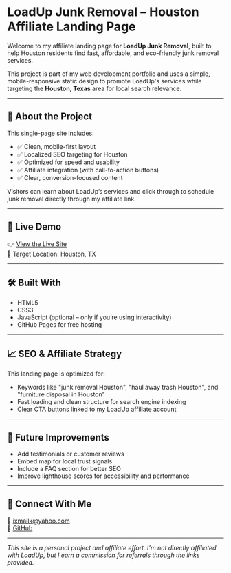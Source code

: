 # LoadUp Junk Removal – Houston Affiliate Landing Page

Welcome to my affiliate landing page for **LoadUp Junk Removal**, built to help Houston residents find fast, affordable, and eco-friendly junk removal services.

This project is part of my web development portfolio and uses a simple, mobile-responsive static design to promote LoadUp's services while targeting the **Houston, Texas** area for local search relevance.

---

## 🚛 About the Project

This single-page site includes:

- ✅ Clean, mobile-first layout
- ✅ Localized SEO targeting for Houston
- ✅ Optimized for speed and usability
- ✅ Affiliate integration (with call-to-action buttons)
- ✅ Clear, conversion-focused content

Visitors can learn about LoadUp’s services and click through to schedule junk removal directly through my affiliate link.

---

## 🔗 Live Demo

👉 [View the Live Site](https://your-username.github.io/your-repo-name/)  
📍 Target Location: Houston, TX

---

## 🛠 Built With

- HTML5
- CSS3
- JavaScript (optional – only if you’re using interactivity)
- GitHub Pages for free hosting

---

## 📈 SEO & Affiliate Strategy

This landing page is optimized for:

- Keywords like "junk removal Houston", "haul away trash Houston", and "furniture disposal in Houston"
- Fast loading and clean structure for search engine indexing
- Clear CTA buttons linked to my LoadUp affiliate account

---

## 🧩 Future Improvements

- Add testimonials or customer reviews
- Embed map for local trust signals
- Include a FAQ section for better SEO
- Improve lighthouse scores for accessibility and performance

---

## 💼 Connect With Me


📧 ixmailk@yahoo.com  
🔗 [GitHub](https://github.com/elixit)

---

*This site is a personal project and affiliate effort. I'm not directly affiliated with LoadUp, but I earn a commission for referrals through the links provided.*
